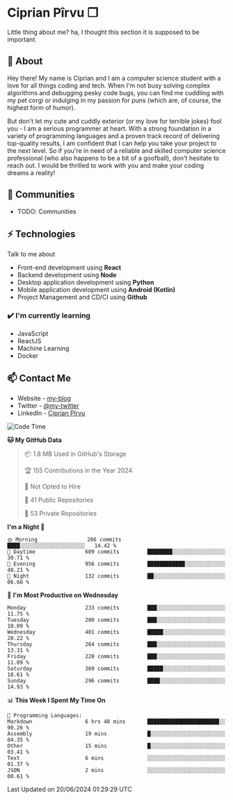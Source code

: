 # Ciprian Pîrvu ❐

Little thing about me? ha, I thought this section it is supposed to be important.

## 🧐 About

Hey there! My name is Ciprian and I am a computer science student with a love for all things coding and tech. When I'm not busy solving complex algorithms and debugging pesky code bugs, you can find me cuddling with my pet corgi or indulging in my passion for puns (which are, of course, the highest form of humor).

But don't let my cute and cuddly exterior (or my love for terrible jokes) fool you - I am a serious programmer at heart. With a strong foundation in a variety of programming languages and a proven track record of delivering top-quality results, I am confident that I can help you take your project to the next level. So if you're in need of a reliable and skilled computer science professional (who also happens to be a bit of a goofball), don't hesitate to reach out. I would be thrilled to work with you and make your coding dreams a reality!

## 👯 Communities

-   TODO: Communities

## ⚡ Technologies

Talk to me about

-   Front-end development using **React**
-   Backend development using **Node**
-   Desktop application development using **Python**
-   Mobile application development using **Android (Kotlin)**
-   Project Management and CD/CI using **Github**

### ✔️ I'm currently learning

-   JavaScript
-   ReactJS
-   Machine Learning
-   Docker

## 📫 Contact Me

-   Website - [my-blog]()
-   Twitter - [@my-twitter]()
-   LinkedIn - [Ciprian Pîrvu](https://www.linkedin.com/in/p%C3%AErvu-ciprian-cristian-4415991b1/)

<!--START_SECTION:waka-->
![Code Time](http://img.shields.io/badge/Code%20Time-2%2C105%20hrs%208%20mins-blue)

**🐱 My GitHub Data** 

> 📦 1.8 MB Used in GitHub's Storage 
 > 
> 🏆 155 Contributions in the Year 2024
 > 
> 🚫 Not Opted to Hire
 > 
> 📜 41 Public Repositories 
 > 
> 🔑 53 Private Repositories 
 > 
**I'm a Night 🦉** 

```text
🌞 Morning                286 commits         ████░░░░░░░░░░░░░░░░░░░░░   14.42 % 
🌆 Daytime                609 commits         ████████░░░░░░░░░░░░░░░░░   30.71 % 
🌃 Evening                956 commits         ████████████░░░░░░░░░░░░░   48.21 % 
🌙 Night                  132 commits         ██░░░░░░░░░░░░░░░░░░░░░░░   06.66 % 
```
📅 **I'm Most Productive on Wednesday** 

```text
Monday                   233 commits         ███░░░░░░░░░░░░░░░░░░░░░░   11.75 % 
Tuesday                  200 commits         ███░░░░░░░░░░░░░░░░░░░░░░   10.09 % 
Wednesday                401 commits         █████░░░░░░░░░░░░░░░░░░░░   20.22 % 
Thursday                 264 commits         ███░░░░░░░░░░░░░░░░░░░░░░   13.31 % 
Friday                   220 commits         ███░░░░░░░░░░░░░░░░░░░░░░   11.09 % 
Saturday                 369 commits         █████░░░░░░░░░░░░░░░░░░░░   18.61 % 
Sunday                   296 commits         ████░░░░░░░░░░░░░░░░░░░░░   14.93 % 
```


📊 **This Week I Spent My Time On** 

```text
💬 Programming Languages: 
Markdown                 6 hrs 48 mins       ███████████████████████░░   90.26 % 
Assembly                 19 mins             █░░░░░░░░░░░░░░░░░░░░░░░░   04.35 % 
Other                    15 mins             █░░░░░░░░░░░░░░░░░░░░░░░░   03.41 % 
Text                     6 mins              ░░░░░░░░░░░░░░░░░░░░░░░░░   01.37 % 
JSON                     2 mins              ░░░░░░░░░░░░░░░░░░░░░░░░░   00.61 % 
```


 Last Updated on 20/06/2024 01:29:29 UTC
<!--END_SECTION:waka-->
